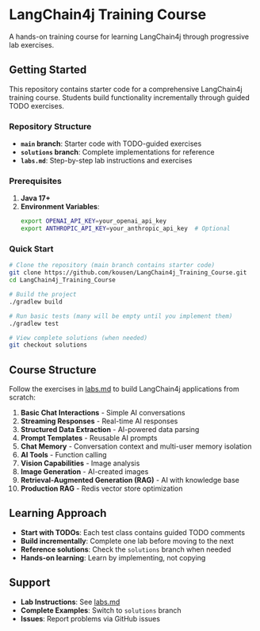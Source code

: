 # LangChain4j Training Course

A hands-on training course for learning LangChain4j through progressive lab exercises.

## Getting Started

This repository contains starter code for a comprehensive LangChain4j training course. Students build functionality incrementally through guided TODO exercises.

### Repository Structure

- **`main` branch**: Starter code with TODO-guided exercises
- **`solutions` branch**: Complete implementations for reference
- **`labs.md`**: Step-by-step lab instructions and exercises

### Prerequisites

1. **Java 17+**
2. **Environment Variables**:
   ```bash
   export OPENAI_API_KEY=your_openai_api_key
   export ANTHROPIC_API_KEY=your_anthropic_api_key  # Optional
   ```

### Quick Start

```bash
# Clone the repository (main branch contains starter code)
git clone https://github.com/kousen/LangChain4j_Training_Course.git
cd LangChain4j_Training_Course

# Build the project
./gradlew build

# Run basic tests (many will be empty until you implement them)
./gradlew test

# View complete solutions (when needed)
git checkout solutions
```

## Course Structure

Follow the exercises in [labs.md](labs.md) to build LangChain4j applications from scratch:

1. **Basic Chat Interactions** - Simple AI conversations
2. **Streaming Responses** - Real-time AI responses  
3. **Structured Data Extraction** - AI-powered data parsing
4. **Prompt Templates** - Reusable AI prompts
5. **Chat Memory** - Conversation context and multi-user memory isolation
6. **AI Tools** - Function calling
7. **Vision Capabilities** - Image analysis
8. **Image Generation** - AI-created images
9. **Retrieval-Augmented Generation (RAG)** - AI with knowledge base
10. **Production RAG** - Redis vector store optimization

## Learning Approach

- **Start with TODOs**: Each test class contains guided TODO comments
- **Build incrementally**: Complete one lab before moving to the next
- **Reference solutions**: Check the `solutions` branch when needed
- **Hands-on learning**: Learn by implementing, not copying

## Support

- **Lab Instructions**: See [labs.md](labs.md)
- **Complete Examples**: Switch to `solutions` branch
- **Issues**: Report problems via GitHub issues